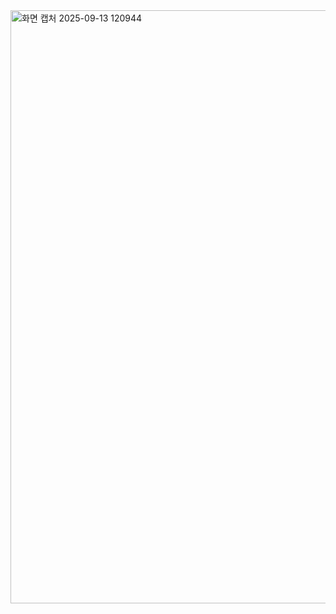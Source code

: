 <img width="1139" height="949" alt="화면 캡처 2025-09-13 120944" src="https://github.com/user-attachments/assets/a19190c4-f01d-4dc0-a3da-cebda827d52a" />
